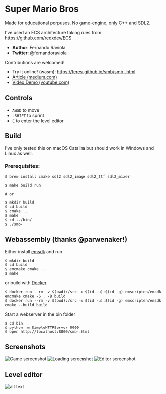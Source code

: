 # Super Mario Bros

Made for educational porpuses. 
No game-engine, only C++ and SDL2.

I've used an ECS architecture taking cues from: https://github.com/redxdev/ECS

- **Author**: Fernando Raviola
- **Twitter**: @fernandoraviola

Contributions are welcomed!

- Try it online! (wasm): https://feresr.github.io/smb/smb-.html
- [Article (medium.com)](https://medium.com/@FerRaviola/writing-super-mario-bros-in-c-e59dfc5743af)
- [Video Demo (youtube.com)](https://youtu.be/HkLZ9ESYxCU)


## Controls

- `AWSD` to move
- `LSHIFT` to sprint
- `E` to enter the level editor

## Build

I've only tested this on macOS Catalina but should work in Windows and Linux as well.
### Prerequisites:

```
$ brew install cmake sdl2 sdl2_image sdl2_ttf sdl2_mixer 
```

```
$ make build run

# or

$ mkdir build
$ cd build
$ cmake ..
$ make
$ cd ../bin/  
$ ./smb-
```

## Webassembly (thanks @parwenaker!)

Either install [emsdk](https://emscripten.org/docs/getting_started/downloads.html) and run
```
$ mkdir build
$ cd build
$ emcmake cmake ..
$ make
```
or build with [Docker](https://www.docker.com/)
```
$ docker run --rm -v $(pwd):/src -u $(id -u):$(id -g) emscripten/emsdk emcmake cmake -S . -B build
$ docker run --rm -v $(pwd):/src -u $(id -u):$(id -g) emscripten/emsdk cmake --build build
```
Start a webserver in the bin folder
```
$ cd bin
$ python -m SimpleHTTPServer 8000
$ open http://localhost:8000/smb-.html
```

## Screenshots

![Game screenshot](https://github.com/feresr/super-mario-bros/blob/master/readme/game.png)
![Loading screenshot](https://github.com/feresr/super-mario-bros/blob/master/readme/loading.png)
![Editor screenshot](https://github.com/feresr/super-mario-bros/blob/master/readme/editor.png)

## Level editor

![alt text](https://github.com/feresr/super-mario-bros/blob/master/readme/editor%20build.gif)


